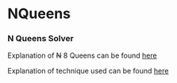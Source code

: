 # NQueens
### N Queens Solver

Explanation of ~~N~~ 8 Queens can be found [here](https://en.wikipedia.org/wiki/Eight_queens_puzzle)

Explanation of technique used can be found [here](https://www.geeksforgeeks.org/backtracking-set-3-n-queen-problem/)
